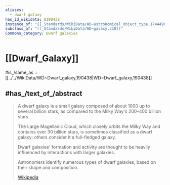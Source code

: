 ```yaml
---
aliases:
  - dwarf galaxy
has_id_wikidata: Q190438
instance_of: "[[_Standards/WikiData/WD~astronomical_object_type,17444909]]"
subclass_of: "[[_Standards/WikiData/WD~galaxy,318]]"
Commons_category: Dwarf galaxies
---
```


# [[Dwarf_Galaxy]] 

#is_/same_as :: [[../../WikiData/WD~Dwarf_galaxy,190438|WD~Dwarf_galaxy,190438]] 

## #has_/text_of_/abstract 

> A dwarf galaxy is a small galaxy composed of about 1000 up to several billion stars, 
> as compared to the Milky Way's 200–400 billion stars. 
> 
> The Large Magellanic Cloud, which closely orbits the Milky Way and contains over 30 billion stars, 
> is sometimes classified as a dwarf galaxy; others consider it a full-fledged galaxy. 
> 
> Dwarf galaxies' formation and activity are thought 
> to be heavily influenced by interactions with larger galaxies. 
> 
> Astronomers identify numerous types of dwarf galaxies, based on their shape and composition.
>
> [Wikipedia](https://en.wikipedia.org/wiki/Dwarf%20galaxy) 


